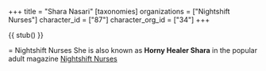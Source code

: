 +++
title = "Shara Nasari"
[taxonomies]
organizations = ["Nightshift Nurses"]
character_id = ["87"]
character_org_id = ["34"]
+++

{{ stub() }}

= Nightshift Nurses
She is also known as **Horny Healer Shara** in the popular adult magazine [Nightshift Nurses](@/organizations/nightshift-nurses.md)
